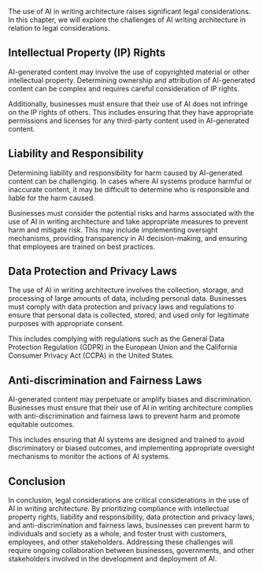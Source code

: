 

The use of AI in writing architecture raises significant legal considerations. In this chapter, we will explore the challenges of AI writing architecture in relation to legal considerations.

Intellectual Property (IP) Rights
---------------------------------

AI-generated content may involve the use of copyrighted material or other intellectual property. Determining ownership and attribution of AI-generated content can be complex and requires careful consideration of IP rights.

Additionally, businesses must ensure that their use of AI does not infringe on the IP rights of others. This includes ensuring that they have appropriate permissions and licenses for any third-party content used in AI-generated content.

Liability and Responsibility
----------------------------

Determining liability and responsibility for harm caused by AI-generated content can be challenging. In cases where AI systems produce harmful or inaccurate content, it may be difficult to determine who is responsible and liable for the harm caused.

Businesses must consider the potential risks and harms associated with the use of AI in writing architecture and take appropriate measures to prevent harm and mitigate risk. This may include implementing oversight mechanisms, providing transparency in AI decision-making, and ensuring that employees are trained on best practices.

Data Protection and Privacy Laws
--------------------------------

The use of AI in writing architecture involves the collection, storage, and processing of large amounts of data, including personal data. Businesses must comply with data protection and privacy laws and regulations to ensure that personal data is collected, stored, and used only for legitimate purposes with appropriate consent.

This includes complying with regulations such as the General Data Protection Regulation (GDPR) in the European Union and the California Consumer Privacy Act (CCPA) in the United States.

Anti-discrimination and Fairness Laws
-------------------------------------

AI-generated content may perpetuate or amplify biases and discrimination. Businesses must ensure that their use of AI in writing architecture complies with anti-discrimination and fairness laws to prevent harm and promote equitable outcomes.

This includes ensuring that AI systems are designed and trained to avoid discriminatory or biased outcomes, and implementing appropriate oversight mechanisms to monitor the actions of AI systems.

Conclusion
----------

In conclusion, legal considerations are critical considerations in the use of AI in writing architecture. By prioritizing compliance with intellectual property rights, liability and responsibility, data protection and privacy laws, and anti-discrimination and fairness laws, businesses can prevent harm to individuals and society as a whole, and foster trust with customers, employees, and other stakeholders. Addressing these challenges will require ongoing collaboration between businesses, governments, and other stakeholders involved in the development and deployment of AI.


